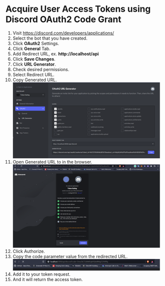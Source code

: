 # Acquire User Access Tokens using Discord OAuth2 Code Grant

1. Visit https://discord.com/developers/applications/
2. Select the bot that you have created.
3. Click **OAuth2** Settings.
4. Click **General** Tab.
5. Add Redirect URL, ex. **http://localhost/api**
6. Click **Save Changes**.
7. Click **URL Generator**.
8. Check desired permissions.
9. Select Redirect URL.
10. Copy Generated URL.
![Plot](./url-generator.png)
11. Open Generated URL to in the browser.
![Plot](./oauth2-authorize.png)
12. Click Authorize.
13. Copy the code parameter value from the redirected URL.
![Plot](./oauth2-code.png)
14. Add it to your token request.
15. And it will return the access token.

